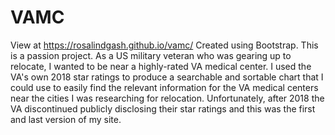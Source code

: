 # VAMC
View at https://rosalindgash.github.io/vamc/
Created using Bootstrap.
This is a passion project. As a US military veteran who was gearing up to relocate, I wanted to be near a highly-rated VA medical center. I used the VA's own 2018 star ratings to produce a searchable and sortable chart that I could use to easily find the relevant information for the VA medical centers near the cities I was researching for relocation. Unfortunately, after 2018 the VA discontinued publicly disclosing their star ratings and this was the first and last version of my site.

